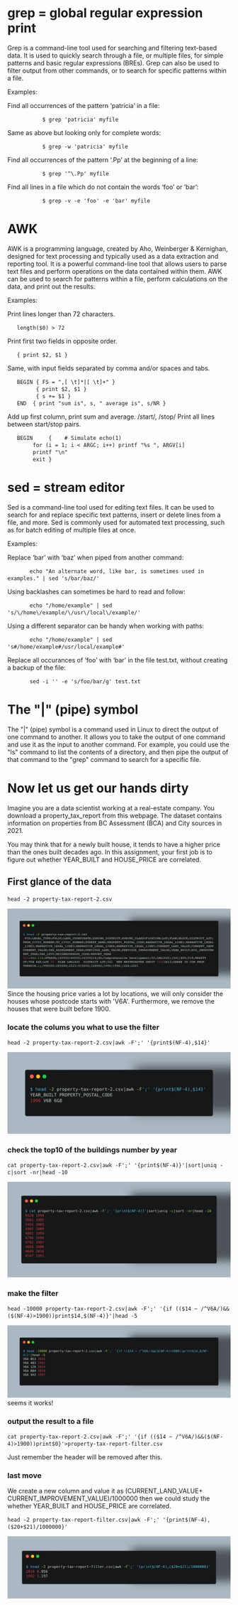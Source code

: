 # grep = global regular expression print
Grep is a command-line tool used for searching and filtering text-based data. It is used to quickly search through a file, or multiple files, for simple patterns and basic regular expressions (BREs). Grep can also be used to filter output from other commands, or to search for specific patterns within a file.

Examples:

Find all occurrences of the pattern ‘patricia’ in a file:

               $ grep 'patricia' myfile

   Same as above but looking only for complete words:

               $ grep -w 'patricia' myfile

   Find all occurrences of the pattern ‘.Pp’ at the beginning of a line:

               $ grep '^\.Pp' myfile

   Find all lines in a file which do not contain the words ‘foo’ or ‘bar’:

               $ grep -v -e 'foo' -e 'bar' myfile
        
        
#  AWK
AWK is a programming language, created by Aho, Weinberger & Kernighan, designed for text processing and typically used as a data extraction and reporting tool. It is a powerful command-line tool that allows users to parse text files and perform operations on the data contained within them. AWK can be used to search for patterns within a file, perform calculations on the data, and print out the results.

Examples:
       
       
   Print lines longer than 72 characters.
       
       length($0) > 72
   Print first two fields in opposite order.
       
       { print $2, $1 }
   
   Same, with input fields separated by comma and/or spaces and
              tabs.
              
       BEGIN { FS = ",[ \t]*|[ \t]+" }
             { print $2, $1 }
             { s += $1 }
       END  { print "sum is", s, " average is", s/NR }

   Add up first column, print sum and average.
              /start/, /stop/
              Print all lines between start/stop pairs.

       BEGIN     {    # Simulate echo(1)
            for (i = 1; i < ARGC; i++) printf "%s ", ARGV[i]
            printf "\n"
            exit }
# sed = stream editor
Sed is a command-line tool used for editing text files. It can be used to search for and replace specific text patterns, insert or delete lines from a file, and more. Sed is commonly used for automated text processing, such as for batch editing of multiple files at once.

Examples:

   Replace ‘bar’ with ‘baz’ when piped from another command:

           echo "An alternate word, like bar, is sometimes used in examples." | sed 's/bar/baz/'

   Using backlashes can sometimes be hard to read and follow:

           echo "/home/example" | sed  's/\/home\/example/\/usr\/local\/example/'

   Using a different separator can be handy when working with paths:

           echo "/home/example" | sed 's#/home/example#/usr/local/example#'

   Replace all occurances of ‘foo’ with ‘bar’ in the file test.txt, without
     creating a backup of the file:

           sed -i '' -e 's/foo/bar/g' test.txt
#            The "|" (pipe) symbol
The "|" (pipe) symbol is a command used in Linux to direct the output of one command to another. It allows you to take the output of one command and use it as the input to another command. 
For example, you could use the "ls" command to list the contents of a directory, and then pipe the output of that command to the "grep" command to search for a specific file.

# Now let us get our hands dirty 
Imagine you are a data scientist working at a real-estate company. You download a property_tax_report from this webpage. The dataset contains information on properties from BC Assessment (BCA) and City sources in 2021.

You may think that for a newly built house, it tends to have a higher price than the ones built decades ago. In this assignment, your first job is to figure out whether YEAR_BUILT and HOUSE_PRICE are correlated.

## First glance of the data

	head -2 property-tax-report-2.csv
![](carbon.png)
	Since the housing price varies a lot by locations, we will only consider the houses whose postcode starts with 'V6A'. Furthermore, we remove the houses that were built before 1900.
### 	locate the colums you what to use the filter
	head -2 property-tax-report-2.csv|awk -F';' '{print$(NF-4),$14}'
![](carbon-3.png)

### check the top10 of the buildings number by year
	cat property-tax-report-2.csv|awk -F';' '{print$(NF-4)}'|sort|uniq -c|sort -nr|head -10
![](carbon-7.png)

### make the filter
	head -10000 property-tax-report-2.csv|awk -F';' '{if (($14 ~ /^V6A/)&&($(NF-4)>1900))print$14,$(NF-4)}'|head -5
![](carbon-4.png)
seems it works!
### output the result to a file
	cat property-tax-report-2.csv|awk -F';' '{if (($14 ~ /^V6A/)&&($(NF-4)>1900))print$0}'>property-tax-report-filter.csv
Just remember the header will be removed after this.

### last move
We create a new column and value it as (CURRENT_LAND_VALUE+ CURRENT_IMPROVEMENT_VALUE)/1000000 then we could study the whether YEAR_BUILT and HOUSE_PRICE are correlated. 

    head -2 property-tax-report-filter.csv|awk -F';' '{print$(NF-4),($20+$21)/1000000}'

![](carbon-8.png)
